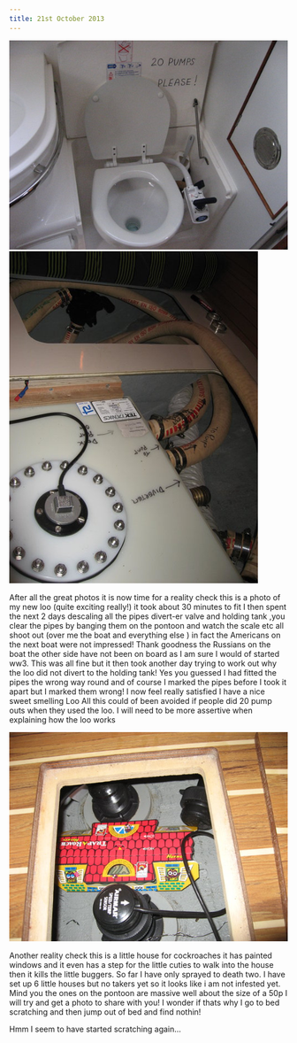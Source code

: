 ```yaml
---
title: 21st October 2013
---
```

<img class="medium-img" src="/img/loo1.jpg" />

<img class="medium-img" src="/img/loo2.jpg" />

After all the great photos it is now time for a reality check this is a photo
of my new loo (quite exciting really!) it took about 30 minutes to fit I then
spent the next 2 days descaling all the pipes divert-er valve and holding tank
,you clear the pipes by banging them on the pontoon and watch the scale etc all
shoot out (over me the boat and everything else ) in fact the Americans on the
next boat were not impressed! Thank goodness the Russians on the boat the other
side have not been on board as I am sure I would of started ww3. This was all
fine but it then took another day trying to work out why the loo did not divert
to the holding tank! Yes you guessed I had fitted the pipes the wrong way round
and of course I marked the pipes before I took it apart but I marked them
wrong! I now feel really satisfied I have a nice sweet smelling Loo All this
could of been avoided if people did 20 pump outs when they used the loo. I will
need to be more assertive when explaining how the loo works

<img class="medium-img" src="/img/cockroaches.jpg" />

Another reality check this is a little house for cockroaches it has painted
windows and it even has a step for the little cuties to walk into the house
then it kills the little buggers. So far I have only sprayed to death two. I
have set up 6 little houses but no takers yet so it looks like i am not
infested yet. Mind you the ones on the pontoon are massive well about the size
of a 50p I will try and get a photo to share with you! I wonder if thats why I
go to bed scratching and then jump out of bed and find nothin!

Hmm I seem to have started scratching again...
